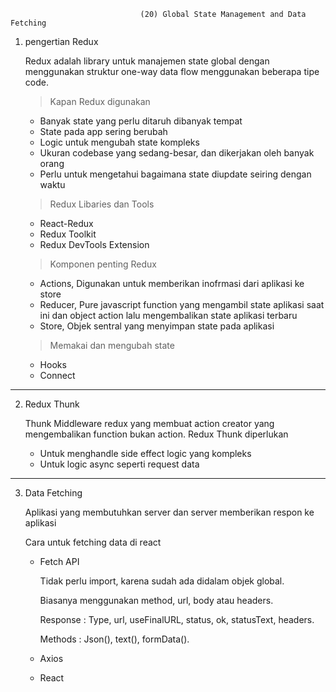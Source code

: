                                  (20) Global State Management and Data Fetching

1. pengertian Redux

   Redux adalah library untuk manajemen state global dengan menggunakan struktur one-way data flow menggunakan beberapa tipe code.

   > Kapan Redux digunakan

   - Banyak state yang perlu ditaruh dibanyak tempat
   - State pada app sering berubah
   - Logic untuk mengubah state kompleks
   - Ukuran codebase yang sedang-besar, dan dikerjakan oleh banyak orang
   - Perlu untuk mengetahui bagaimana state diupdate seiring dengan waktu

   > Redux Libaries dan Tools

   - React-Redux
   - Redux Toolkit
   - Redux DevTools Extension

   > Komponen penting Redux

   - Actions,
     Digunakan untuk memberikan inofrmasi dari aplikasi ke store
   - Reducer,
     Pure javascript function yang mengambil state aplikasi saat ini dan object action lalu mengembalikan state aplikasi terbaru
   - Store,
     Objek sentral yang menyimpan state pada aplikasi

   > Memakai dan mengubah state

   - Hooks
   - Connect

---

2. Redux Thunk

   Thunk Middleware redux yang membuat action creator yang mengembalikan function bukan action.
   Redux Thunk diperlukan

   - Untuk menghandle side effect logic yang kompleks
   - Untuk logic async seperti request data

---

3. Data Fetching

   Aplikasi yang membutuhkan server dan server memberikan respon ke aplikasi

   Cara untuk fetching data di react

   - Fetch API

     Tidak perlu import, karena sudah ada didalam objek global.

     Biasanya menggunakan method, url, body atau headers.

     Response :
     Type, url, useFinalURL, status, ok, statusText, headers.

     Methods :
     Json(), text(), formData().

   - Axios

   - React
